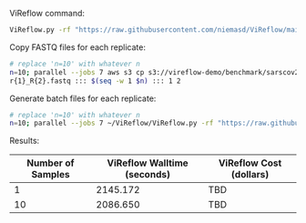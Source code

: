 ViReflow command:

```bash
ViReflow.py -rf "https://raw.githubusercontent.com/niemasd/ViReflow/main/demo/NC_045512.2.fas" -rg "https://raw.githubusercontent.com/niemasd/ViReflow/main/demo/NC_045512.2.gff3" -p "https://raw.githubusercontent.com/niemasd/ViReflow/main/demo/sarscov2_v2_primers_swift.bed" -d s3://vireflow-demo/benchmark -mt 1 -id repnum -o repnum.rf s3://vireflow-demo/benchmark/sarscov2_R1.fastq s3://vireflow-demo/benchmark/sarscov2_R2.fastq
```

Copy FASTQ files for each replicate:

```bash
# replace 'n=10' with whatever n
n=10; parallel --jobs 7 aws s3 cp s3://vireflow-demo/benchmark/sarscov2_R{2}.fastq s3://vireflow-demo/benchmark/n$n.
r{1}_R{2}.fastq ::: $(seq -w 1 $n) ::: 1 2
```

Generate batch files for each replicate:

```bash
# replace 'n=10' with whatever n
n=10; parallel --jobs 7 ~/ViReflow/ViReflow.py -rf "https://raw.githubusercontent.com/niemasd/ViReflow/main/demo/NC_045512.2.fas" -rg "https://raw.githubusercontent.com/niemasd/ViReflow/main/demo/NC_045512.2.gff3" -p "https://raw.githubusercontent.com/niemasd/ViReflow/main/demo/sarscov2_v2_primers_swift.bed" -d s3://vireflow-demo/benchmark -mt 1 -id n$n.r{} -o n$n.r{}.rf s3://vireflow-demo/benchmark/n$n.r{}_R1.fastq s3://vireflow-demo/benchmark/n$n.r{}_R2.fastq ::: $(seq -w 1 $n)
```

Results:

| Number of Samples | ViReflow Walltime (seconds) | ViReflow Cost (dollars) |
| ----------------- | --------------------------- | ----------------------- |
|                 1 |                    2145.172 |                     TBD |
|                10 |                    2086.650 |                     TBD |
